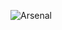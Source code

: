 ![Arsenal](https://github.com/Suthanmai/suthanmai.github.io/assets/139506960/50f72e4e-e4a5-4758-a806-dcc53fddef14)

